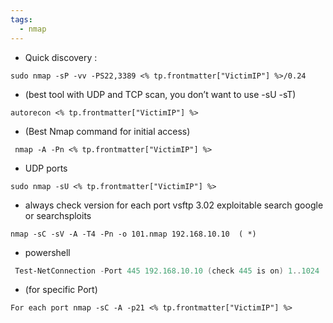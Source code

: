 ```yaml
---
tags:
  - nmap
---
```

- Quick discovery :

```
sudo nmap -sP -vv -PS22,3389 <% tp.frontmatter["VictimIP"] %>/0.24
```

- (best tool with UDP and TCP scan, you don’t want to use -sU -sT)

```
autorecon <% tp.frontmatter["VictimIP"] %>  
```

- (Best Nmap command for initial access)

```
 nmap -A -Pn <% tp.frontmatter["VictimIP"] %> 
```

- UDP ports 

```shell
sudo nmap -sU <% tp.frontmatter["VictimIP"] %> 
```

- always check version for each port vsftp 3.02 exploitable search google or searchsploits

```shell
nmap -sC -sV -A -T4 -Pn -o 101.nmap 192.168.10.10  ( *)
```

- powershell 

```powershell
 Test-NetConnection -Port 445 192.168.10.10 (check 445 is on) 1..1024 | % {echo ((New-Object Net.Sockets.TcpClient).Connect("<% tp.frontmatter["VictimIP"] %>", $)) "TCP port $ is open"} 2>$null    (check port 1 to 1024)   (for window)
```

- (for specific Port)

```shell
For each port nmap -sC -A -p21 <% tp.frontmatter["VictimIP"] %>   
```

